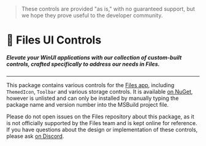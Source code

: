 > These controls are provided "as is," with no guaranteed support, but we hope they prove useful to the developer community.
 
# 📁 Files UI Controls

##### Elevate your WinUI applications with our collection of custom-built controls, crafted specifically to address our needs in Files.

---

This package contains various controls for the [Files app](https://files.community), including `ThemedIcon`, `Toolbar` and various storage controls.
It is available [on NuGet](https://www.nuget.org/packages/Files.App.Controls), however is unlisted and can only be installed by manually typing the package name and version number into the MSBuild project file.

Please do not open issues on the Files repository about this package, as it is not officially supported by the Files team and is kept online for reference.
If you have questions about the design or implementation of these controls, please ask [on Discord](https://discord.gg/files).
